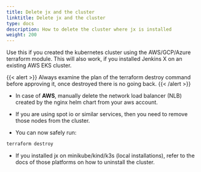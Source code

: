 ```yaml
---
title: Delete jx and the cluster
linktitle: Delete jx and the cluster
type: docs
description: How to delete the cluster where jx is installed
weight: 200
---
```


Use this if you created the kubernetes cluster using the AWS/GCP/Azure terraform module.
This will also work, if you installed Jenkins X on an existing AWS EKS cluster.

{{< alert >}} Always examine the plan of the terraform destroy command before approving it, once destroyed there is no going back. {{< /alert >}}

- In case of **AWS**, manually delete the network load balancer (NLB) created by the nginx helm chart from your aws account.
- If you are using spot io or similar services, then you need to remove those nodes from the cluster.

- You can now safely run:

```bash
terraform destroy
```

- If you installed jx on minikube/kind/k3s (local installations), refer to the docs of those platforms on how to uninstall the cluster.
